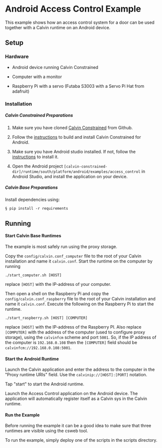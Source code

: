 # Android Access Control Example #

This example shows how an access control system for a door can be used together with a Calvin runtime on an Android device.

## Setup

### Hardware

- Android device running Calvin Constrained

- Computer with a monitor

- Raspberry Pi with a servo (Futaba S3003 with a Servo Pi Hat from adafruit)

### Installation

##### Calvin Constrained Preparations

1. Make sure you have cloned [Calvin Constrained](https://github.com/EricssonResearch/calvin-constrained) from Github.

2. Follow the [instructions](https://github.com/EricssonResearch/calvin-constrained/blob/master/runtime/south/platform/android/README.md) to build and install Calvin Constrained for Android.

3. Make sure you have Android studio installed. If not, follow the [instructions](https://developer.android.com/studio/index.html) to install it.

4. Open the Android project `[calvin-constrained-dir]/runtime/south/platform/android/examples/access_control` in Android Studio, and install the application on your device.

##### Calvin Base Preparations

Install dependencies using:

    § pip install -r requirements
   
## Running

#### Start Calvin Base Runtimes

The example is most safely run using the proxy storage.

Copy the `config/calvin.conf_computer` file to the root of your Calvin installation and name it `calvin.conf`. Start the runtime on the computer by running

    ./start_computer.sh [HOST]
   
replace `[HOST]` with the IP-address of your computer.

Then open a shell on the Raspberry Pi and copy the `config/calvin.conf_raspberry` file to the root of your Calvin installation and name it `calvin.conf`. Execute the following on the Raspberry Pi to start the runtime.

    ./start_raspberry.sh [HOST] [COMPUTER]

replace `[HOST]` with the IP-address of the Raspberry PI. Also replace `[COMPUTER]` with the address of the computer (used to configure proxy storage), using the `calvinfcm` scheme and port `5001`. So, if the IP address of the computer is `192.168.0.108` then the `[COMPUTER]` field should be `calvinfcm://192.168.0.108:5001`.

#### Start the Android Runtime

Launch the Calvin application and enter the address to the computer in the "Proxy runtime URIs" field. Use the `calvinip://[HOST]:[PORT]` notation.

Tap "start" to start the Android runtime.

Launch the Access Control application on the Android device. The application will automatically register itself as a Calvin sys in the Calvin runtime.

#### Run the Example
Before running the example it can be a good idea to make sure that three runtimes are visible using the csweb tool.

To run the example, simply deploy one of the scripts in the scripts directory.
